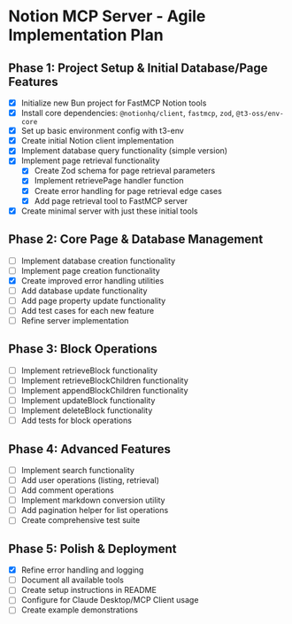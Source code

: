 # Notion MCP Server - Agile Implementation Plan

## Phase 1: Project Setup & Initial Database/Page Features

- [x] Initialize new Bun project for FastMCP Notion tools
- [x] Install core dependencies: `@notionhq/client`, `fastmcp`, `zod`, `@t3-oss/env-core`
- [x] Set up basic environment config with t3-env
- [x] Create initial Notion client implementation
- [x] Implement database query functionality (simple version)
- [x] Implement page retrieval functionality
  - [x] Create Zod schema for page retrieval parameters
  - [x] Implement retrievePage handler function
  - [x] Create error handling for page retrieval edge cases
  - [x] Add page retrieval tool to FastMCP server
- [x] Create minimal server with just these initial tools

## Phase 2: Core Page & Database Management

- [ ] Implement database creation functionality
- [ ] Implement page creation functionality
- [x] Create improved error handling utilities
- [ ] Add database update functionality
- [ ] Add page property update functionality
- [ ] Add test cases for each new feature
- [ ] Refine server implementation

## Phase 3: Block Operations

- [ ] Implement retrieveBlock functionality
- [ ] Implement retrieveBlockChildren functionality
- [ ] Implement appendBlockChildren functionality
- [ ] Implement updateBlock functionality
- [ ] Implement deleteBlock functionality
- [ ] Add tests for block operations

## Phase 4: Advanced Features

- [ ] Implement search functionality
- [ ] Add user operations (listing, retrieval)
- [ ] Add comment operations
- [ ] Implement markdown conversion utility
- [ ] Add pagination helper for list operations
- [ ] Create comprehensive test suite

## Phase 5: Polish & Deployment

- [x] Refine error handling and logging
- [ ] Document all available tools
- [ ] Create setup instructions in README
- [ ] Configure for Claude Desktop/MCP Client usage
- [ ] Create example demonstrations
